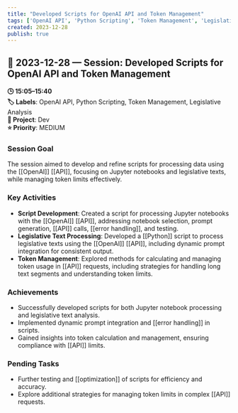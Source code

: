 ```yaml
---
title: "Developed Scripts for OpenAI API and Token Management"
tags: ['OpenAI API', 'Python Scripting', 'Token Management', 'Legislative Analysis']
created: 2023-12-28
publish: true
---
```


## 📅 2023-12-28 — Session: Developed Scripts for OpenAI API and Token Management

**🕒 15:05–15:40**  
**🏷️ Labels**: OpenAI API, Python Scripting, Token Management, Legislative Analysis  
**📂 Project**: Dev  
**⭐ Priority**: MEDIUM  


### Session Goal
The session aimed to develop and refine scripts for processing data using the [[OpenAI]] [[API]], focusing on Jupyter notebooks and legislative texts, while managing token limits effectively.

### Key Activities
- **Script Development**: Created a script for processing Jupyter notebooks with the [[OpenAI]] [[API]], addressing notebook selection, prompt generation, [[API]] calls, [[error handling]], and testing.
- **Legislative Text Processing**: Developed a [[Python]] script to process legislative texts using the [[OpenAI]] [[API]], including dynamic prompt integration for consistent output.
- **Token Management**: Explored methods for calculating and managing token usage in [[API]] requests, including strategies for handling long text segments and understanding token limits.

### Achievements
- Successfully developed scripts for both Jupyter notebook processing and legislative text analysis.
- Implemented dynamic prompt integration and [[error handling]] in scripts.
- Gained insights into token calculation and management, ensuring compliance with [[API]] limits.

### Pending Tasks
- Further testing and [[optimization]] of scripts for efficiency and accuracy.
- Explore additional strategies for managing token limits in complex [[API]] requests.
